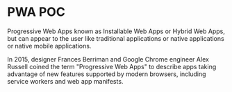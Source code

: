 # PWA POC
Progressive Web Apps known as Installable Web Apps or Hybrid Web Apps, but can appear to the user like traditional applications or native applications or native mobile applications.

In 2015, designer Frances Berriman and Google Chrome engineer Alex Russell coined the term "Progressive Web Apps" to describe apps taking advantage of new features supported by modern browsers, including service workers and web app manifests.


